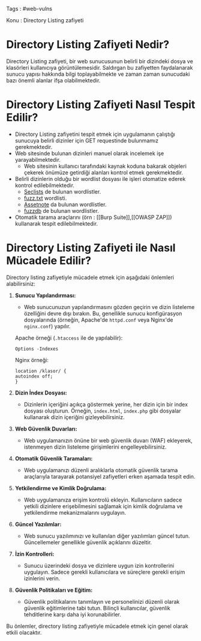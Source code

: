 Tags : #web-vulns

Konu : Directory Listing zafiyeti

# Directory Listing Zafiyeti Nedir?
Directory Listing zafiyeti, bir web sunucusunun belirli bir dizindeki dosya ve klasörleri kullanıcıya görüntülemesidir. Saldırgan bu zafiyetten faydalanarak sunucu yapısı hakkında bilgi toplayabilmekte ve zaman zaman sunucudaki bazı önemli alanlar ifşa olabilmektedir.



# Directory Listing Zafiyeti Nasıl Tespit Edilir?

- Directory Listing zafiyetini tespit etmek için uygulamanın çalıştığı sunucuya belirli dizinler için GET requestinde bulunmamız gerekmektedir. 
- Web sitesinde bulunan dizinleri manuel olarak incelemek işe yarayabilmektedir.
	- Web sitesinin kullanıcı tarafındaki kaynak koduna bakarak objeleri çekerek önümüze getirdiği alanları kontrol etmek gerekmektedir.
- Belirli dizinlerin olduğu bir wordlist dosyası ile işleri otomatize ederek kontrol edilebilmektedir.
	- [Seclists](https://github.com/danielmiessler/SecLists) de bulunan wordlistler.
	- [fuzz.txt](https://github.com/Bo0oM/fuzz.txt) wordlisti.
	- [Assetnote](https://wordlists.assetnote.io/) da bulunan wordlistler.
	- [fuzzdb](https://github.com/fuzzdb-project/fuzzdb) de bulunan wordlistler.
- Otomatik tarama araçlarını (örn : [[Burp Suite]],[[OWASP ZAP]]) kullanarak tespit edilebilmektedir.


# Directory Listing Zafiyeti ile Nasıl Mücadele Edilir?
Directory listing zafiyetiyle mücadele etmek için aşağıdaki önlemleri alabilirsiniz:

1. **Sunucu Yapılandırması:**
    
    - Web sunucunuzun yapılandırmasını gözden geçirin ve dizin listeleme özelliğini devre dışı bırakın. Bu, genellikle sunucu konfigürasyon dosyalarında (örneğin, Apache'de `httpd.conf` veya Nginx'de `nginx.conf`) yapılır.
    
    Apache örneği (`.htaccess` ile de yapılabilir):    
    ```
    Options -Indexes
    ```
    
    Nginx örneği:    
    ```
    location /klasor/ {     
    autoindex off; 
    }
	```
    
2. **Dizin İndex Dosyası:**
    
    - Dizinlerin içeriğini açıkça göstermek yerine, her dizin için bir index dosyası oluşturun. Örneğin, `index.html`, `index.php` gibi dosyalar kullanarak dizin içeriğini gizleyebilirsiniz.
3. **Web Güvenlik Duvarları:**
    
    - Web uygulamanızın önüne bir web güvenlik duvarı (WAF) ekleyerek, istenmeyen dizin listeleme girişimlerini engelleyebilirsiniz.
4. **Otomatik Güvenlik Taramaları:**
    
    - Web uygulamanızı düzenli aralıklarla otomatik güvenlik tarama araçlarıyla tarayarak potansiyel zafiyetleri erken aşamada tespit edin.
5. **Yetkilendirme ve Kimlik Doğrulama:**
    
    - Web uygulamanıza erişim kontrolü ekleyin. Kullanıcıların sadece yetkili dizinlere erişebilmesini sağlamak için kimlik doğrulama ve yetkilendirme mekanizmalarını uygulayın.
6. **Güncel Yazılımlar:**
    
    - Web sunucu yazılımınızı ve kullanılan diğer yazılımları güncel tutun. Güncellemeler genellikle güvenlik açıklarını düzeltir.
7. **İzin Kontrolleri:**
    
    - Sunucu üzerindeki dosya ve dizinlere uygun izin kontrollerini uygulayın. Sadece gerekli kullanıcılara ve süreçlere gerekli erişim izinlerini verin.
8. **Güvenlik Politikaları ve Eğitim:**
    
    - Güvenlik politikalarını tanımlayın ve personelinizi düzenli olarak güvenlik eğitimlerine tabi tutun. Bilinçli kullanıcılar, güvenlik tehditlerine karşı daha iyi korunabilirler.

Bu önlemler, directory listing zafiyetiyle mücadele etmek için genel olarak etkili olacaktır.